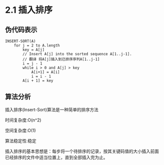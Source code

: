 # 2.1 插入排序

## 伪代码表示
```
INSERT-SORT(A)
    for j = 2 to A.length
        key = A[j]
        // Insert A[j] into the sorted sequence A[1..j-1].
        // 翻译 将A[j]插入到已排序序列A[1..j-1]
        i = j - 1
        while i > 0 and A[j] > key
            A[i+1] = A[i]
            i = i - 1
        A[i + 1] = key
```

## 算法分析
插入排序(Insert-Sort)算法是一种简单的排序方法

时间复杂度:O(n^2)    

空间复杂度:O(1)

算法稳定性:稳定

插入排序的基本思想是：每步将一个待排序的记录，按其关键码值的大小插入前面已经排序的文件中适当位置上，直到全部插入完为止。